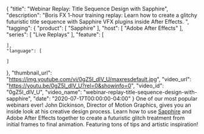 {
  "title": "Webinar Replay: Title Sequence Design with Sapphire",
  "description": "Boris FX 1-hour training replay: Learn how to create a glitchy futuristic title sequence with Sapphire VFX plugins inside After Effects. ",
  "tagging": {
    "product": [
      "Sapphire"
    ],
    "host": [
      "Adobe After Effects"
    ],
    "series": [
      "Live Replays"
    ],
    "feature": [

    ],
    "language": [

    ]
  },
  "thumbnail_url": "https://img.youtube.com/vi/0gZ5I_dIV_U/maxresdefault.jpg",
  "video_url": "https://youtu.be/0gZ5I_dIV_U?rel=0&showinfo=0",
  "video_id": "0gZ5I_dIV_U",
  "video_name": "webinar-replay-title-sequence-design-with-sapphire",
  "date": "2020-07-17T00:00:00-04:00"
}
One of our most popular webinars ever! John Dickinson, Director of Motion Graphics, gives you an inside look at his creative design process. Learn how to use [Sapphire]() and Adobe After Effects together to create a futuristic glitch treatment from initial frames to final animation. Featuring tons of tips and artistic inspiration!
